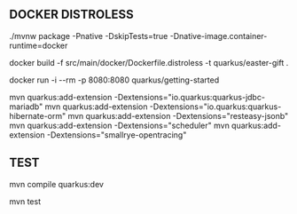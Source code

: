 
## DOCKER DISTROLESS

./mvnw package -Pnative -DskipTests=true -Dnative-image.container-runtime=docker

docker build -f src/main/docker/Dockerfile.distroless -t quarkus/easter-gift .

docker run -i --rm -p 8080:8080 quarkus/getting-started

mvn quarkus:add-extension -Dextensions="io.quarkus:quarkus-jdbc-mariadb"
mvn quarkus:add-extension -Dextensions="io.quarkus:quarkus-hibernate-orm"
mvn quarkus:add-extension -Dextensions="resteasy-jsonb"
mvn quarkus:add-extension -Dextensions="scheduler"
mvn quarkus:add-extension -Dextensions="smallrye-opentracing"

## TEST

mvn compile quarkus:dev
 
 
 mvn test

